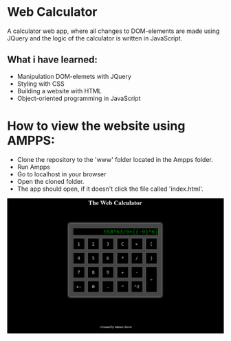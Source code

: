 # Web Calculator
A calculator web app, where all changes to DOM-elements are made using JQuery and the logic of the calculator is written in JavaScript.

## What i have learned:
- Manipulation DOM-elemets with JQuery
- Styling with CSS
- Building a website with HTML
- Object-oriented programming in JavaScript

# How to view the website using AMPPS:
- Clone the repository to the 'www' folder located in the Ampps folder.
- Run Ampps
- Go to localhost in your browser
- Open the cloned folder.
- The app should open, if it doesn't click the file called 'index.html'.

![](web_calculator.png)
